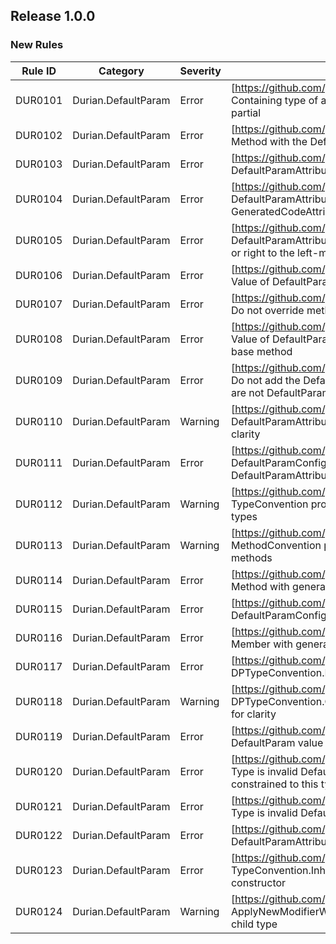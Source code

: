 ﻿## Release 1.0.0

### New Rules
Rule ID | Category | Severity | Notes
--------|----------|----------|-----------------------------------------
DUR0101 | Durian.DefaultParam | Error | [https://github.com/piotrstenke/Durian/docs/DefaultParam/DUR0101.md] Containing type of a member with the DefaultParamAttribute must be partial
DUR0102 | Durian.DefaultParam | Error | [https://github.com/piotrstenke/Durian/docs/DefaultParam/DUR0102.md] Method with the DefaultParamAttribute cannot be partial or extern
DUR0103 | Durian.DefaultParam | Error | [https://github.com/piotrstenke/Durian/docs/DefaultParam/DUR0103.md] DefaultParamAttribute is not valid on this type of method
DUR0104 | Durian.DefaultParam | Error | [https://github.com/piotrstenke/Durian/docs/DefaultParam/DUR0104.md] DefaultParamAttribute cannot be applied to members with the GeneratedCodeAttribute or DurianGeneratedAttribute
DUR0105 | Durian.DefaultParam | Error | [https://github.com/piotrstenke/Durian/docs/DefaultParam/DUR0105.md] DefaultParamAttribute must be placed on the right-most type parameter or right to the left-most DefaultParam type parameter
DUR0106 | Durian.DefaultParam | Error | [https://github.com/piotrstenke/Durian/docs/DefaultParam/DUR0106.md] Value of DefaultParamAttribute does not satisfy the type constraint
DUR0107 | Durian.DefaultParam | Error | [https://github.com/piotrstenke/Durian/docs/DefaultParam/DUR0107.md] Do not override methods generated using the DefaultParamAttribute
DUR0108 | Durian.DefaultParam | Error | [https://github.com/piotrstenke/Durian/docs/DefaultParam/DUR0108.md] Value of DefaultParamAttribute of overriding method must match the base method
DUR0109 | Durian.DefaultParam | Error | [https://github.com/piotrstenke/Durian/docs/DefaultParam/DUR0109.md] Do not add the DefaultParamAttribute on overridden type parameters that are not DefaultParam
DUR0110 | Durian.DefaultParam | Warning | [https://github.com/piotrstenke/Durian/docs/DefaultParam/DUR0110.md] DefaultParamAttribute of overridden type parameter should be added for clarity
DUR0111 | Durian.DefaultParam | Error | [https://github.com/piotrstenke/Durian/docs/DefaultParam/DUR0111.md] DefaultParamConfigurationAttribute is not valid on members without the DefaultParamAttribute
DUR0112 | Durian.DefaultParam | Warning | [https://github.com/piotrstenke/Durian/docs/DefaultParam/DUR0112.md] TypeConvention property should not be used on members other than types
DUR0113 | Durian.DefaultParam | Warning | [https://github.com/piotrstenke/Durian/docs/DefaultParam/DUR0113.md] MethodConvention property should not be used on members other than methods
DUR0114 | Durian.DefaultParam | Error | [https://github.com/piotrstenke/Durian/docs/DefaultParam/DUR0114.md] Method with generated signature already exist
DUR0115 | Durian.DefaultParam | Error | [https://github.com/piotrstenke/Durian/docs/DefaultParam/DUR0115.md] DefaultParamConfigurationAttribute is not valid on this type of method
DUR0116 | Durian.DefaultParam | Error | [https://github.com/piotrstenke/Durian/docs/DefaultParam/DUR0116.md] Member with generated name already exists
DUR0117 | Durian.DefaultParam | Error | [https://github.com/piotrstenke/Durian/docs/DefaultParam/DUR0117.md] DPTypeConvention.Inherit cannot be used on a struct or a sealed type
DUR0118 | Durian.DefaultParam | Warning | [https://github.com/piotrstenke/Durian/docs/DefaultParam/DUR0118.md] DPTypeConvention.Copy or DPTypeConvention.Default should be applied for clarity
DUR0119 | Durian.DefaultParam | Error | [https://github.com/piotrstenke/Durian/docs/DefaultParam/DUR0119.md] DefaultParam value cannot be less accessible than the target member
DUR0120 | Durian.DefaultParam | Error | [https://github.com/piotrstenke/Durian/docs/DefaultParam/DUR0120.md] Type is invalid DefaultParam value when there is a type parameter constrained to this type parameter
DUR0121 | Durian.DefaultParam | Error | [https://github.com/piotrstenke/Durian/docs/DefaultParam/DUR0121.md] Type is invalid DefaultParam value
DUR0122 | Durian.DefaultParam | Error | [https://github.com/piotrstenke/Durian/docs/DefaultParam/DUR0122.md] DefaultParamAttribute cannot be used on a partial type
DUR0123 | Durian.DefaultParam | Error | [https://github.com/piotrstenke/Durian/docs/DefaultParam/DUR0123.md] TypeConvention.Inherit cannot be used on a type without accessible constructor
DUR0124 | Durian.DefaultParam | Warning | [https://github.com/piotrstenke/Durian/docs/DefaultParam/DUR0124.md] ApplyNewModifierWhenPossible should not be used when target is not a child type
